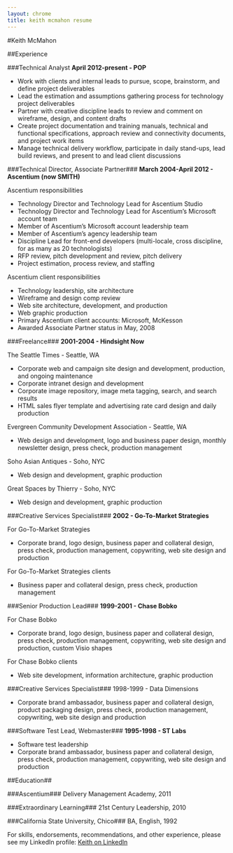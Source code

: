 ```yaml
---
layout: chrome
title: keith mcmahon resume
---
```

#Keith McMahon

##Experience

###Technical Analyst
**April 2012-present - POP**

* Work with clients and internal leads to pursue, scope, brainstorm, and define project deliverables
* Lead the estimation and assumptions gathering process for technology project deliverables
* Partner with creative discipline leads to review and comment on wireframe, design, and content drafts
* Create project documentation and training manuals, technical and functional specifications, approach review and connectivity documents, and project work items
* Manage technical delivery workflow, participate in daily stand-ups, lead build reviews, and present to and lead client discussions


###Technical Director, Associate Partner###
**March 2004-April 2012 - Ascentium (now SMITH)**

Ascentium responsibilities

* Technology Director and Technology Lead for Ascentium Studio
* Technology Director and Technology Lead for Ascentium’s Microsoft account team
* Member of Ascentium’s Microsoft account leadership team
* Member of Ascentium’s agency leadership team
* Discipline Lead for front-end developers (multi-locale, cross discipline, for as many as 20 technologists)
* RFP review, pitch development and review, pitch delivery
* Project estimation, process review, and staffing

Ascentium client responsibilities

* Technology leadership, site architecture
* Wireframe and design comp review
* Web site architecture, development, and production
* Web graphic production
* Primary Ascentium client accounts: Microsoft, McKesson
* Awarded Associate Partner status in May, 2008

###Freelance###
**2001-2004 - Hindsight Now**

The Seattle Times - Seattle, WA

* Corporate web and campaign site design and development, production, and ongoing maintenance
* Corporate intranet design and development
* Corporate image repository, image meta tagging, search, and search results
* HTML sales flyer template and advertising rate card design and daily production

Evergreen Community Development Association - Seattle, WA

* Web design and development, logo and business paper design, monthly newsletter design, press check, production management

Soho Asian Antiques - Soho, NYC

* Web design and development, graphic production

Great Spaces by Thierry - Soho, NYC

* Web design and development, graphic production

###Creative Services Specialist###
**2002 - Go-To-Market Strategies**

For Go-To-Market Strategies

* Corporate brand, logo design, business paper and collateral design, press check, production management, copywriting, web site design and production 

For Go-To-Market Strategies clients

* Business paper and collateral design, press check, production management

###Senior Production Lead###
**1999-2001 - Chase Bobko**

For Chase Bobko

* Corporate brand, logo design, business paper and collateral design, press check, production management, copywriting, web site design and production, custom Visio shapes

For Chase Bobko clients

* Web site development, information architecture, graphic production

###Creative Services Specialist###
1998-1999 - Data Dimensions

* Corporate brand ambassador, business paper and collateral design, product packaging design, press check, production management, copywriting, web site design and production

###Software Test Lead, Webmaster###
**1995-1998 - ST Labs**

* Software test leadership
* Corporate brand ambassador, business paper and collateral design, press check, production management, copywriting, web site design and production

##Education##

###Ascentium###
Delivery Management Academy, 2011

###Extraordinary Learning###
21st Century Leadership, 2010

###California State University, Chico###
BA, English, 1992

For skills, endorsements, recommendations, and other experience, please see my LinkedIn profile: [Keith on LinkedIn](https://www.linkedin.com/in/cecilhayduke "https://www.linkedin.com/in/cecilhayduke")

